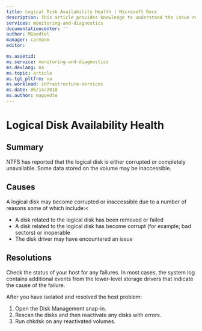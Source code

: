 ```yaml
---
title: Logical Disk Availability Health | Microsoft Docs
description: This article provides knowledge to understand the issue reported, what are the possible causes, and how to resolve the health issue identified by Azure Monitor VM Health.
services: monitoring-and-diagnostics
documentationcenter: ''
author: MGoedtel
manager: carmonm
editor: 

ms.assetid: 
ms.service: monitoring-and-diagnostics
ms.devlang: na
ms.topic: article
ms.tgt_pltfrm: na
ms.workload: infrastructure-services
ms.date: 06/14/2018
ms.author: magoedte
---
```


# Logical Disk Availability Health

## Summary

NTFS has reported that the logical disk is either corrupted or completely unavailable. Some data stored on the volume may be inaccessible.

## Causes

A logical disk may become corrupted or inaccessible due to a number of reasons some of which include:<

- A disk related to the logical disk has been removed or failed
- A disk related to the logical disk has become corrupt (for example; bad sectors) or inoperable
- The disk driver may have encountered an issue

## Resolutions

Check the status of your host for any failures. In most cases, the system log contains additional events from the lower-level storage drivers that indicate the cause of the failure.

After you have isolated and resolved the host problem:

1. Open the Disk Management snap-in.
2. Rescan the disks and then reactivate any disks with errors.
3. Run chkdsk on any reactivated volumes.